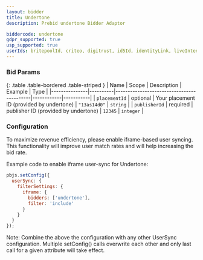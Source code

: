 ```yaml
---
layout: bidder
title: Undertone
description: Prebid undertone Bidder Adaptor

biddercode: undertone
gdpr_supported: true
usp_supported: true
userIds: britepoolId, criteo, digitrust, id5Id, identityLink, liveIntentId, netId, parrableId, pubCommonId, unifiedId
---
```




### Bid Params

{: .table .table-bordered .table-striped }
| Name          | Scope    | Description                               | Example    | Type      |
|---------------|----------|-------------------------------------------|------------|-----------|
| `placementId` | optional | Your placement ID (provided by undertone) | `"13as14d0"` | `string`  |
| `publisherId` | required | publisher ID (provided by undertone)      | `12345`    | `integer` |

### Configuration

To maximize revenue efficiency, please enable iframe-based user syncing. This functionality will improve user match rates and will help increasing the bid rate.

Example code to enable iframe user-sync for Undertone:

```javascript
pbjs.setConfig({
  userSync: {
    filterSettings: {
      iframe: {
        bidders: ['undertone'],
        filter: 'include'
      }
    }
  }
});
```

Note: Combine the above the configuration with any other UserSync configuration. Multiple setConfig() calls overwrite each other and only last call for a given attribute will take effect.
